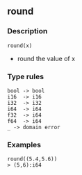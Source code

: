 ## round

### Description

`round(x)`

- round the value of x

### Type rules

```no-highlight
bool -> bool
i16  -> i16
i32  -> i32
i64  -> i64
f32  -> i64
f64  -> i64
_ -> domain error
```

### Examples

```no-highlight
round((5.4,5.6))
> (5,6):i64
```
